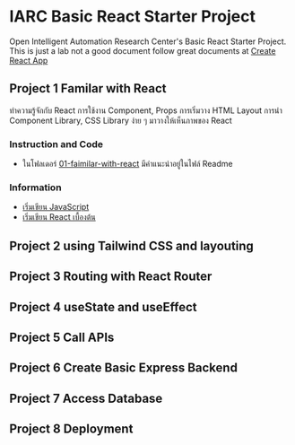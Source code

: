 # IARC Basic React Starter Project

Open Intelligent Automation Research Center's Basic React Starter Project. This is just a lab not a good document follow great documents at [Create React App](https://create-react-app.dev)

## Project 1 Familar with React

ทำความรู้จักกับ React การใช้งาน Component, Props การเริ่มวาง HTML Layout การนำ Component Library, CSS Library ง่าย ๆ มาวางให้เห็นภาพของ React

### Instruction and Code

- ในโฟลเดอร์ [01-faimilar-with-react](01-familar-with-react) มีคำแนะนำอยู่ในไฟล์ Readme

### Information

- [เริ่มเขียน JavaScript](https://github.com/IARC-Programing/mystarter-react/wiki/JavaScript-General-Guildline)
- [เริ่มเขียน React เบื้องต้น](https://github.com/IARC-Programing/mystarter-react/wiki/Basic-React-JS-General-Guideline)

## Project 2 using Tailwind CSS and layouting

## Project 3 Routing with React Router

## Project 4 useState and useEffect

## Project 5 Call APIs

## Project 6 Create Basic Express Backend

## Project 7 Access Database

## Project 8 Deployment
